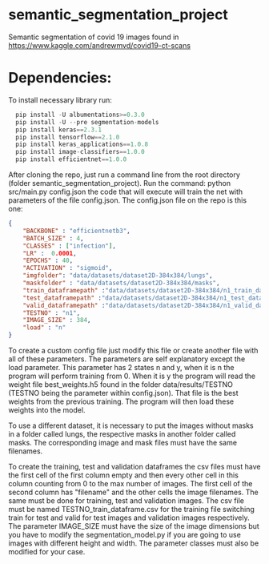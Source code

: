 # semantic_segmentation_project
Semantic segmentation of covid 19 images found in https://www.kaggle.com/andrewmvd/covid19-ct-scans

# Dependencies:
To install necessary library run:
```python
  pip install -U albumentations>=0.3.0
  pip install -U --pre segmentation-models
  pip install keras==2.3.1
  pip install tensorflow==2.1.0
  pip install keras_applications==1.0.8
  pip install image-classifiers==1.0.0
  pip install efficientnet==1.0.0
```

After cloning the repo, just run a command line from the root directory (folder semantic_segmentation_project). Run the command: python src/main.py config.json the code that will execute will train the net with parameters of the file config.json. The config.json file on the repo is this one:
```json
{
    "BACKBONE" : "efficientnetb3",
    "BATCH_SIZE" : 4,
    "CLASSES" : ["infection"],
    "LR" :  0.0001,
    "EPOCHS" : 40,
    "ACTIVATION" : "sigmoid",
    "imgfolder": "data/datasets/dataset2D-384x384/lungs",
    "maskfolder" : "data/datasets/dataset2D-384x384/masks",
    "train_dataframepath" :"data/datasets/dataset2D-384x384/n1_train_dataframe.csv",
    "test_dataframepath" :"data/datasets/dataset2D-384x384/n1_test_dataframe.csv",
    "valid_dataframepath" :"data/datasets/dataset2D-384x384/n1_valid_dataframe.csv",
    "TESTNO" : "n1",
    "IMAGE_SIZE" : 384,
    "load" : "n"
}
```

To create a custom config file just modify this file or create another file with all of these parameters. The parameters are self explanatory except the load parameter. This parameter has 2 states n and y, when it is n the program will perform training from 0. When it is y the program will read the weight file best_weights.h5 found in the folder data/results/TESTNO (TESTNO being the parameter within config.json). That file is the best weights from the previous training. The program will then load these weights into the model.

To use a different dataset, it is necessary to put the images without masks in a folder called lungs, the respective masks in another folder called masks. The corresponding image and mask files must have the same filenames.

To create the training, test and validation dataframes the csv files must have the first cell of the first column empty and then every other cell in this column counting from 0 to the max number of images. The first cell of the second column has "filename" and the other cells the image filenames. The same must be done for training, test and validation images. The csv file must be named TESTNO_train_dataframe.csv for the training file switching train for test and valid for test images and validation images respectively. The parameter IMAGE_SIZE must have the size of the image dimensions but you have to modify the segmentation_model.py if you are going to use images with different height and width. The parameter classes must also be modified for your case.
